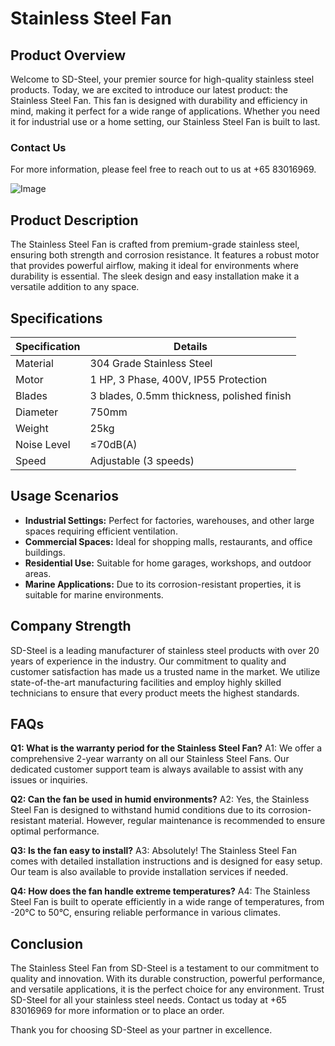 # Stainless Steel Fan

## Product Overview

Welcome to SD-Steel, your premier source for high-quality stainless steel products. Today, we are excited to introduce our latest product: the Stainless Steel Fan. This fan is designed with durability and efficiency in mind, making it perfect for a wide range of applications. Whether you need it for industrial use or a home setting, our Stainless Steel Fan is built to last.

### Contact Us
For more information, please feel free to reach out to us at +65 83016969.

![Image](https://github.com/user-attachments/assets/2567258e-e124-4816-932d-1809bd27ef0b)

## Product Description

The Stainless Steel Fan is crafted from premium-grade stainless steel, ensuring both strength and corrosion resistance. It features a robust motor that provides powerful airflow, making it ideal for environments where durability is essential. The sleek design and easy installation make it a versatile addition to any space.

## Specifications

| Specification         | Details                                      |
|-----------------------|----------------------------------------------|
| Material              | 304 Grade Stainless Steel                    |
| Motor                 | 1 HP, 3 Phase, 400V, IP55 Protection        |
| Blades                | 3 blades, 0.5mm thickness, polished finish  |
| Diameter              | 750mm                                        |
| Weight                | 25kg                                         |
| Noise Level           | ≤70dB(A)                                     |
| Speed                 | Adjustable (3 speeds)                        |

## Usage Scenarios

- **Industrial Settings:** Perfect for factories, warehouses, and other large spaces requiring efficient ventilation.
- **Commercial Spaces:** Ideal for shopping malls, restaurants, and office buildings.
- **Residential Use:** Suitable for home garages, workshops, and outdoor areas.
- **Marine Applications:** Due to its corrosion-resistant properties, it is suitable for marine environments.

## Company Strength

SD-Steel is a leading manufacturer of stainless steel products with over 20 years of experience in the industry. Our commitment to quality and customer satisfaction has made us a trusted name in the market. We utilize state-of-the-art manufacturing facilities and employ highly skilled technicians to ensure that every product meets the highest standards.

## FAQs

**Q1: What is the warranty period for the Stainless Steel Fan?**
A1: We offer a comprehensive 2-year warranty on all our Stainless Steel Fans. Our dedicated customer support team is always available to assist with any issues or inquiries.

**Q2: Can the fan be used in humid environments?**
A2: Yes, the Stainless Steel Fan is designed to withstand humid conditions due to its corrosion-resistant material. However, regular maintenance is recommended to ensure optimal performance.

**Q3: Is the fan easy to install?**
A3: Absolutely! The Stainless Steel Fan comes with detailed installation instructions and is designed for easy setup. Our team is also available to provide installation services if needed.

**Q4: How does the fan handle extreme temperatures?**
A4: The Stainless Steel Fan is built to operate efficiently in a wide range of temperatures, from -20°C to 50°C, ensuring reliable performance in various climates.

## Conclusion

The Stainless Steel Fan from SD-Steel is a testament to our commitment to quality and innovation. With its durable construction, powerful performance, and versatile applications, it is the perfect choice for any environment. Trust SD-Steel for all your stainless steel needs. Contact us today at +65 83016969 for more information or to place an order.

Thank you for choosing SD-Steel as your partner in excellence.